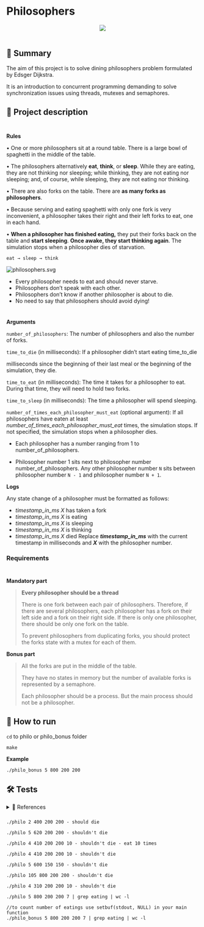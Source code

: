 # Philosophers

<div align="center">
<span>
	<img src="https://img.shields.io/badge/language-00599C?logo=C&logoColor=white&style=for-the-badge">
</span>
</div>

<br>

## 📄 Summary

The aim of this project is to solve dining philosophers problem formulated by Edsger Dijkstra.

It is an introduction to concurrent programming demanding to solve synchronization issues using threads, mutexes and semaphores.

## 🤔 Project description

<div style="height: 10px"></div>

**Rules**

• One or more philosophers sit at a round table.
There is a large bowl of spaghetti in the middle of the table.

• The philosophers alternatively **eat**, **think**, or **sleep**.
While they are eating, they are not thinking nor sleeping;
while thinking, they are not eating nor sleeping;
and, of course, while sleeping, they are not eating nor thinking.

• There are also forks on the table. There are **as many forks as philosophers**.

• Because serving and eating spaghetti with only one fork is very inconvenient, a philosopher takes their right and their left forks to eat, one in each hand.

• **When a philosopher has finished eating,** they put their forks back on the table and **start sleeping**. **Once awake, they start thinking again**. The simulation stops when  a philosopher dies of starvation.
    
   `eat → sleep → think`

![philosophers.svg](https://s3-us-west-2.amazonaws.com/secure.notion-static.com/ff80327d-7245-4e2c-a1b8-266e554255f1/philosophers.svg)

- Every philosopher needs to eat and should never starve.
- Philosophers don’t speak with each other.
- Philosophers don’t know if another philosopher is about to die.
- No need to say that philosophers should avoid dying!

<div style="height: 10px"></div>

**Arguments**

`number_of_philosophers`: The number of philosophers and also the number
of forks.

`time_to_die` (in milliseconds): If a philosopher didn’t start eating time_to_die

milliseconds since the beginning of their last meal or the beginning of the simulation, they die.

`time_to_eat` (in milliseconds): The time it takes for a philosopher to eat.
During that time, they will need to hold two forks.

`time_to_sleep` (in milliseconds): The time a philosopher will spend sleeping.

`number_of_times_each_philosopher_must_eat` (optional argument): If all
philosophers have eaten at least *number_of_times_each_philosopher_must_eat*
times, the simulation stops. If not specified, the simulation stops when a philosopher dies.

- Each philosopher has a number ranging from 1 to number_of_philosophers.

- Philosopher number 1 sits next to philosopher number number_of_philosophers. Any other philosopher number `N` sits between philosopher number `N - 1` and philosopher number `N + 1`.

**Logs**

Any state change of a philosopher must be formatted as follows:
- *timestamp_in_ms X* has taken a fork
- *timestamp_in_ms X* is eating
- *timestamp_in_ms X* is sleeping
- *timestamp_in_ms X* is thinking
- *timestamp_in_ms X* died
Replace ***timestamp_in_ms*** with the current timestamp in milliseconds and ***X*** with the philosopher number.

### Requirements
<div style="height: 10px"></div>

**Mandatory part**

> **Every philosopher should be a thread**
>
> There is one fork between each pair of philosophers. Therefore, if there are several philosophers, each philosopher has a fork on their left side and a fork on their right side. If there is only one philosopher, there should be only one fork on the table.
>
> To prevent philosophers from duplicating forks, you should protect the forks state with a mutex for each of them.

**Bonus part**

> All the forks are put in the middle of the table.
>
> They have no states in memory but the number of available forks is represented by a semaphore.
>
> Each philosopher should be a process. But the main process should not be a philosopher.

## 🏁 How to run

<code>cd</code> to philo or philo_bonus folder

<code>make</code>

**Example**

	./philo_bonus 5 800 200 200

## 🛠 Tests

<details>
<div style="height: 10px"></div>
<summary>🔗 References</summary>

[Philosophers visualizer](https://github.com/nafuka11/philosophers-visualizer)

[ywake/Philosophers](https://github.com/ywake/Philosophers)

</details>

<div style="height: 10px"></div>

	./philo 2 400 200 200 - should die

	./philo 5 620 200 200 - shouldn't die

	./philo 4 410 200 200 10 - shouldn't die - eat 10 times

	./philo 4 410 200 200 10 - shouldn't die

	./philo 5 600 150 150 - shouldn't die

	./philo 105 800 200 200 - shouldn't die

	./philo 4 310 200 200 10 - shouldn't die

	./philo 5 800 200 200 7 | grep eating | wc -l

	//to count number of eatings use setbuf(stdout, NULL) in your main function
	./philo_bonus 5 800 200 200 7 | grep eating | wc -l